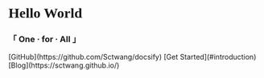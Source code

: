 <h1><font face="verdana">Hello World</font></h1>
<h3>「 One · for · All 」</h3>
[GitHub](https://github.com/Sctwang/docsify)
[Get Started](#introduction)
[Blog](https://sctwang.github.io/)

